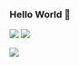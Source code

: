 ### Hello World 👋

<a href="https://velog.io/@jewoo" target="_blank"><img src="https://img.shields.io/badge/Velog-20C997?style=flat-square&logo=Velog&logoColor=white"/></a>
<a href="https://www.linkedin.com/in/jewoo-ham/" target="_blank"><img src="https://img.shields.io/badge/LinkedIn-0A66C2?style=flat-square&logo=LinkedIn&logoColor=white"/></a>

<img src="https://img.shields.io/badge/TypeScript-3178C6?style=flat-square&logo=TypeScript&logoColor=white"/>
